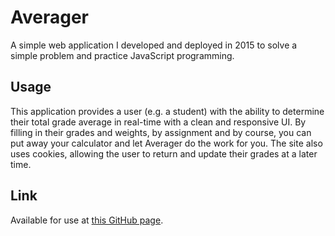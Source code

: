 # Averager
A simple web application I developed and deployed in 2015 to solve a simple problem and practice JavaScript programming.

## Usage
This application provides a user (e.g. a student) with the ability to determine their total grade average in real-time with a clean and responsive UI. By filling in their grades and weights, by assignment and by course, you can put away your calculator and let Averager do the work for you. The site also uses cookies, allowing the user to return and update their grades at a later time.

## Link
Available for use at [this GitHub page](https://brycestpierre.github.io/averager).
